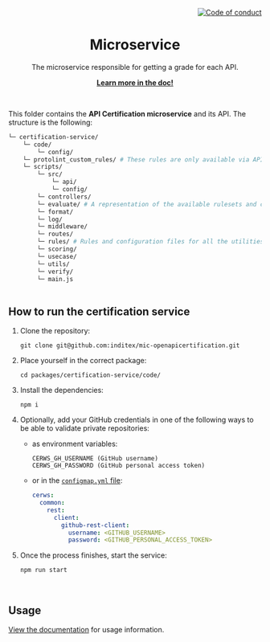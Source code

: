 <!--
SPDX-FileCopyrightText: 2023 Inditex

SPDX-License-Identifier: Apache-2.0
-->

<p align="right">
    <a href="CODE_OF_CONDUCT.md"><img src="https://img.shields.io/badge/Contributor%20Covenant-2.1-4baaaa.svg" alt="Code of conduct"></a>
</p>

<p align="center">
    <h1 align="center">Microservice</h1>
    <p align="center">The microservice responsible for getting a grade for each API.</p>
    <p align="center"><strong><a href="https://albalro.github.io/certification-system/microservice/)">Learn more in the doc!</a></strong></p>
    <br>
</p>

This folder contains the **API Certification microservice** and its API. The structure is the following:

```bash
└─ certification-service/
    └─ code/
    	└─ config/
	└─ protolint_custom_rules/ # These rules are only available via API Hub extension. Here lay our custom rules in a binary format for every major platform/architecture.
	└─ scripts/
        └─ src/
            └─ api/
            └─ config/
	    └─ controllers/
	    └─ evaluate/ # A representation of the available rulesets and code to call each utility.
	    └─ format/
	    └─ log/
	    └─ middleware/
	    └─ routes/
	    └─ rules/ # Rules and configuration files for all the utilities (Spectral, markdownlint, and protolint) that the microservice leverages to certificate.
	    └─ scoring/
	    └─ usecase/
	    └─ utils/
	    └─ verify/
	    └─ main.js
	    
```


## How to run the certification service

1. Clone the repository:

	```
	git clone git@github.com:inditex/mic-openapicertification.git
	```

2. Place yourself in the correct package:

	```
	cd packages/certification-service/code/
	```

3. Install the dependencies:

	```
	npm i
	```

4. Optionally, add your GitHub credentials in one of the following ways to be able to validate private repositories:

   - as environment variables:

         CERWS_GH_USERNAME (GitHub username)
         CERWS_GH_PASSWORD (GitHub personal access token)

   - or in the [`configmap.yml` file](code/config/configmap.yml):
      ```yml
      cerws:
        common:
          rest:
            client:        
              github-rest-client:
                username: <GITHUB_USERNAME>
                password: <GITHUB_PERSONAL_ACCESS_TOKEN>
      ```

4. Once the process finishes, start the service:

	```
	npm run start
	```

<br>

## Usage

[View the documentation](https://albalro.github.io/certification-system/microservice/) for usage information.

